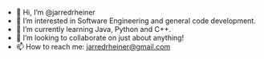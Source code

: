 - 👋 Hi, I’m @jarredrheiner
- 👀 I’m interested in Software Engineering and general code development.
- 🌱 I’m currently learning Java, Python and C++.
- 💞️ I’m looking to collaborate on just about anything!
- 📫 How to reach me: jarredrheiner@gmail.com

<!---
jarredrheiner/jarredrheiner is a ✨ special ✨ repository because its `README.md` (this file) appears on your GitHub profile.
You can click the Preview link to take a look at your changes.
--->
